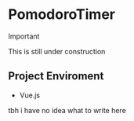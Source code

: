 # PomodoroTimer
> [!IMPORTANT]
> This is still under construction

## Project Enviroment
- Vue.js 

<span>tbh i have no idea what to write here</span>

